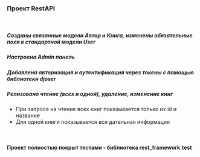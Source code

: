 <h3>Проект RestAPI</h3>
<br>
<h5>Созданы связанные модели Автор и Книга, изменены обязательные поля в стандартной модели User</h5>
<h5>Настроена Admin панель</h5>
<h5>Добавлена авторизация и аутентификация через токены с помощью библиотеки djoser</h5>
<h5>Релизовано чтение (всех и одной), удаление, изменение книг</h5>
<ul>
    <li>При запросе на чтение всех книг показывается только их id и название</li>
    <li>Для одной книги показывается вся дательная информация</li>
</ul>
<br>
<h4>Проект полностью покрыт тестами - библиотека rest_framework.test</h4>
